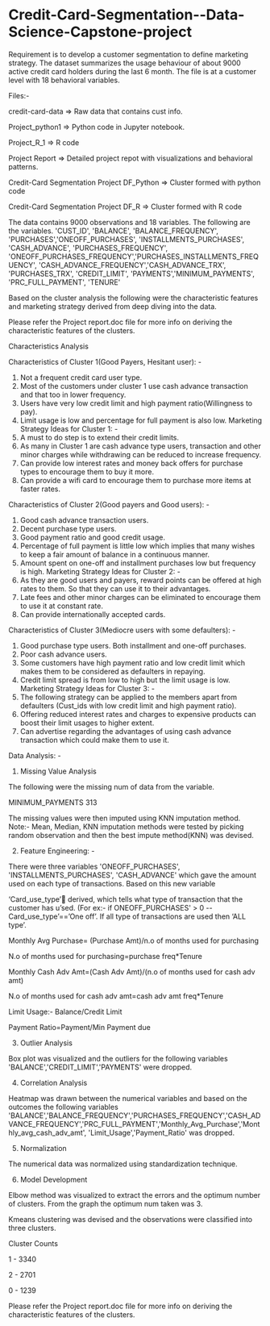 # Credit-Card-Segmentation--Data-Science-Capstone-project
Requirement is to develop a customer segmentation to define marketing strategy. The dataset summarizes the usage behaviour  of about 9000 active credit card holders during the last 6 month. The file is at a customer level with 18 behavioral variables.

Files:-

credit-card-data => Raw data that contains cust info.

Project_python1 => Python code in Jupyter notebook.

Project_R_1 => R code

Project Report => Detailed project repot with visualizations and behavioral patterns.

Credit-Card Segmentation Project DF_Python => Cluster formed with python code

Credit-Card Segmentation Project DF_R => Cluster formed with R code

The data contains 9000 observations and 18 variables. The following are the variables. 'CUST_ID', 'BALANCE', 'BALANCE_FREQUENCY', 'PURCHASES','ONEOFF_PURCHASES', 'INSTALLMENTS_PURCHASES', 'CASH_ADVANCE', 'PURCHASES_FREQUENCY', 'ONEOFF_PURCHASES_FREQUENCY','PURCHASES_INSTALLMENTS_FREQUENCY', 'CASH_ADVANCE_FREQUENCY','CASH_ADVANCE_TRX', 'PURCHASES_TRX', 'CREDIT_LIMIT', 'PAYMENTS','MINIMUM_PAYMENTS', 'PRC_FULL_PAYMENT', 'TENURE' 

Based on the cluster analysis the following were the characteristic features and marketing strategy derived from deep diving into the data.

Please refer the Project report.doc file for more info on deriving the characteristic features of the clusters.

Characteristics Analysis

Characteristics of Cluster 1(Good Payers, Hesitant user): -
1.	Not a frequent credit card user type.
2.	Most of the customers under cluster 1 use cash advance transaction and that too in lower frequency.
3.	Users have very low credit limit and high payment ratio(Willingness to pay).
4.	Limit usage is low and percentage for full payment is also low.
Marketing Strategy Ideas for Cluster 1: -
1.	A must to do step is to extend their credit limits.
2.	As many in Cluster 1 are cash advance type users, transaction and other minor charges while withdrawing can be reduced to increase frequency.
3.	Can provide low interest rates and money back offers for purchase types to encourage them to buy it more.
4.	Can provide a wifi card to encourage them to purchase more items at faster rates.

Characteristics of Cluster 2(Good payers and Good users): -
1.	Good cash advance transaction users.
2.	Decent purchase type users.
3.	Good payment ratio and good credit usage.
4.	Percentage of full payment is little low which implies that many wishes to keep a fair amount of balance in a continuous manner.
5.	Amount spent on one-off and installment purchases low but frequency is high.
Marketing Strategy Ideas for Cluster 2: -
1.	As they are good users and payers, reward points can be offered at high rates to them. So that they can use it to their advantages.
2.	Late fees and other minor charges can be eliminated to encourage them to use it at constant rate.
3.	Can provide internationally accepted cards.

Characteristics of Cluster 3(Mediocre users with some defaulters): -
1.	Good purchase type users. Both installment and one-off purchases.
2.	Poor cash advance users.
3.	Some customers have high payment ratio and low credit limit which makes them to be considered as defaulters in repaying.
4.	Credit limit spread is from low to high but the limit usage is low.
Marketing Strategy Ideas for Cluster 3: -
1.	The following strategy can be applied to the members apart from defaulters (Cust_ids with low credit limit and high payment ratio).
2.	Offering reduced interest rates and charges to expensive products can boost their limit usages to higher extent.
3.	Can advertise regarding the advantages of using cash advance transaction which could make them to use it.

Data Analysis: -
1.	Missing Value Analysis

The following were the missing num of data from the variable. 

MINIMUM_PAYMENTS	313

The missing values were then imputed using KNN imputation method. 
Note:- Mean, Median, KNN imputation methods were tested by picking random observation and then the best impute method(KNN) was devised.


2.	Feature Engineering: -

There were three variables 'ONEOFF_PURCHASES', 'INSTALLMENTS_PURCHASES', 'CASH_ADVANCE' which gave the amount used on each type of transactions. Based on this new variable 

‘Card_use_type’ derived, which tells what type of transaction that the customer has u’sed. (For ex:- if ONEOFF_PURCHASES' > 0 -- Card_use_type’==’One off’. If all type of transactions are used then ‘ALL type’. 

Monthly Avg Purchase= (Purchase Amt)/n.o of months used for purchasing

N.o of months used for purchasing=purchase freq*Tenure

Monthly Cash Adv Amt=(Cash Adv Amt)/(n.o of months used for cash adv amt)

N.o of months used for cash adv amt=cash adv amt freq*Tenure

Limit Usage:- Balance/Credit Limit

Payment Ratio=Payment/Min Payment due

3.	Outlier Analysis

Box plot was visualized and the outliers for the following variables 'BALANCE','CREDIT_LIMIT','PAYMENTS' were dropped.

4.	Correlation Analysis

Heatmap was drawn between the numerical variables and based on the outcomes the following variables 'BALANCE','BALANCE_FREQUENCY','PURCHASES_FREQUENCY','CASH_ADVANCE_FREQUENCY','PRC_FULL_PAYMENT','Monthly_Avg_Purchase','Monthly_avg_cash_adv_amt', 'Limit_Usage','Payment_Ratio' was dropped.

5.	Normalization

The numerical data was normalized using standardization technique.

6.	Model Development

 
Elbow method was visualized to extract the errors and the optimum number of clusters. From the graph the optimum num taken was 3.

Kmeans clustering was devised and the observations were classified into three clusters.

Cluster Counts

1 - 3340

2 - 2701

0 - 1239

Please refer the Project report.doc file for more info on deriving the characteristic features of the clusters.

